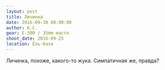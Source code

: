 ```yaml
---
layout: post
title: Личинка
date: 2016-09-30 00:00:00
author: К.С.
gear: E-300 / 35mm macro
shoot_date: 2016-09-25
location: Ёль-база
---
```


Личинка, похоже, какого-то жука. Симпатичная же, правда?
